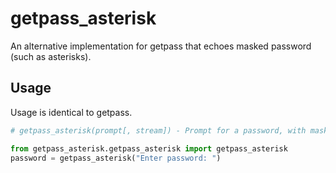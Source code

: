 # getpass_asterisk
An alternative implementation for getpass that echoes masked password (such as asterisks).

## Usage
Usage is identical to getpass.

```python
# getpass_asterisk(prompt[, stream]) - Prompt for a password, with masked output.

from getpass_asterisk.getpass_asterisk import getpass_asterisk
password = getpass_asterisk("Enter password: ")
```
